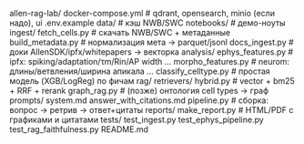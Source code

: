allen-rag-lab/
  docker-compose.yml        # qdrant, opensearch, minio (если надо), ui
  .env.example
  data/                     # кэш NWB/SWC
  notebooks/                # демо-ноуты
  ingest/
    fetch_cells.py          # скачать NWB/SWC + метаданные
    build_metadata.py       # нормализация мета → parquet/jsonl
    docs_ingest.py          # доки AllenSDK/ipfx/whitepapers → векторка
  analysis/
    ephys_features.py       # ipfx: spiking/adaptation/τm/Rin/AP width …
    morpho_features.py      # neurom: длины/ветвления/ширина апикала …
    classify_celltype.py    # простая модель (XGB/LogReg) по фичам
  rag/
    retrievers/
      hybrid.py             # vector + bm25 + RRF + rerank
      graph_rag.py          # (позже) онтология cell types → граф
    prompts/
      system.md
      answer_with_citations.md
    pipeline.py             # сборка: вопрос → ретрив → ответ+цитаты
  reports/
    make_report.py          # HTML/PDF с графиками и цитатами
  tests/
    test_ingest.py
    test_ephys_pipeline.py
    test_rag_faithfulness.py
  README.md